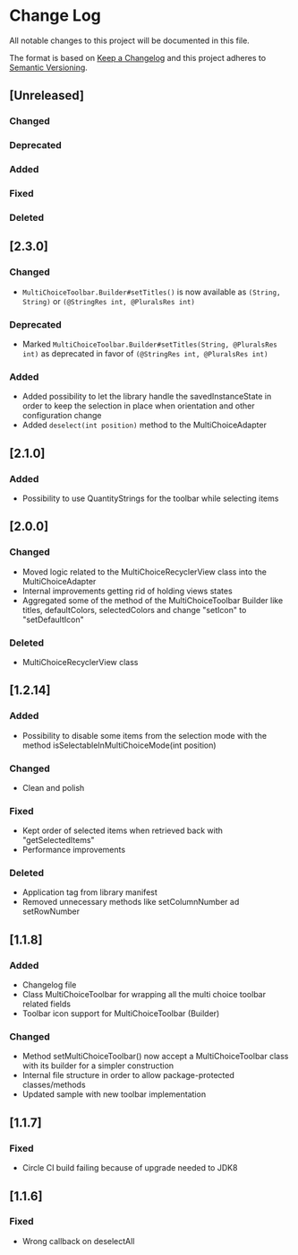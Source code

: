 # Change Log
All notable changes to this project will be documented in this file.

The format is based on [Keep a Changelog](http://keepachangelog.com/)
and this project adheres to [Semantic Versioning](http://semver.org/).

## [Unreleased]
### Changed
### Deprecated
### Added
### Fixed
### Deleted

## [2.3.0]
### Changed
- `MultiChoiceToolbar.Builder#setTitles()` is now available as `(String, String)` or `(@StringRes int, @PluralsRes int)`

### Deprecated
- Marked `MultiChoiceToolbar.Builder#setTitles(String, @PluralsRes int)` as deprecated in favor of `(@StringRes int, @PluralsRes int)`

### Added
- Added possibility to let the library handle the savedInstanceState in order to keep the selection in place when orientation
and other configuration change
- Added `deselect(int position)` method to the MultiChoiceAdapter

## [2.1.0]
### Added
- Possibility to use QuantityStrings for the toolbar while selecting items

## [2.0.0]
### Changed
- Moved logic related to the MultiChoiceRecyclerView class into the MultiChoiceAdapter
- Internal improvements getting rid of holding views states
- Aggregated some of the method of the MultiChoiceToolbar Builder like titles, defaultColors, selectedColors and change "setIcon" to "setDefaultIcon"

### Deleted
- MultiChoiceRecyclerView class

## [1.2.14]
### Added
- Possibility to disable some items from the selection mode with the method isSelectableInMultiChoiceMode(int position)

### Changed
- Clean and polish

### Fixed
- Kept order of selected items when retrieved back with "getSelectedItems"
- Performance improvements

### Deleted
- Application tag from library manifest
- Removed unnecessary methods like setColumnNumber ad setRowNumber

## [1.1.8]
### Added
- Changelog file
- Class MultiChoiceToolbar for wrapping all the multi choice toolbar related fields
- Toolbar icon support for MultiChoiceToolbar (Builder)

### Changed
- Method setMultiChoiceToolbar() now accept a MultiChoiceToolbar class with its builder for a simpler construction
- Internal file structure in order to allow package-protected classes/methods
- Updated sample with new toolbar implementation

## [1.1.7]
### Fixed
- Circle CI build failing because of upgrade needed to JDK8

## [1.1.6]
### Fixed
- Wrong callback on deselectAll
